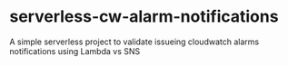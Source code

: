 # serverless-cw-alarm-notifications
A simple serverless project to validate issueing cloudwatch alarms notifications using Lambda vs SNS
